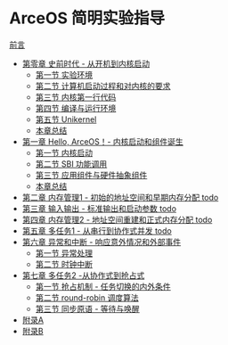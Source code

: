 # ArceOS 简明实验指导

[前言](readme.md)

- [第零章 史前时代 - 从开机到内核启动](ch00-00.md)
  - [第一节 实验环境](ch00-01.md)
  - [第二节 计算机启动过程和对内核的要求](ch00-02.md)
  - [第三节 内核第一行代码](ch00-03.md)
  - [第四节 编译与运行环境](ch00-04.md)
  - [第五节 Unikernel]()
  - [本章总结](ch00-06.md)
- [第一章 Hello, ArceOS！- 内核启动和组件诞生](ch01-00.md)
  - [第一节 内核启动](ch01-01.md)
  - [第二节 SBI 功能调用](ch01-02.md)
  - [第三节 应用组件与硬件抽象组件](ch01-03.md)
  - [本章总结](ch01-04.md)
- [第二章 内存管理1 - 初始的地址空间和早期内存分配 todo]()
- [第三章 输入输出 - 标准输出和启动参数 todo]()
- [第四章 内存管理2 - 地址空间重建和正式内存分配 todo]()
- [第五章 多任务1 - 从串行到协作式并发 todo]()
- [第六章 异常和中断 - 响应意外情况和外部事件]()
  - [第一节 异常处理]()
  - [第二节 时钟中断]()
- [第七章 多任务2 -从协作式到抢占式]()
  - [第一节 抢占机制 - 任务切换的内外条件]()
  - [第二节 round-robin 调度算法]()
  - [第三节 同步原语 - 等待与唤醒]()
- [附录A](ch08-00.md)
- [附录B](ch09-00.md)